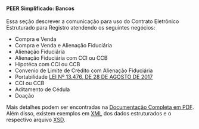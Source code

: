 #### PEER Simplificado: Bancos

Essa seção descrever a comunicação para uso do Contrato Eletrônico Estruturado para Registro atendendo os seguintes negócios:

- Compra e Venda
- Compra e Venda e Alienação Fiduciária
- Alienação Fiduciária
- Alienação Fiduciária com CCI ou CCB
- Hipotéca com CCI ou CCB
- Convenio de Limite de Crédito com Alienação Fiduciária
- Portabilidade [LEI Nº 13.476, DE 28 DE AGOSTO DE 2017](http://www.planalto.gov.br/ccivil_03/_Ato2015-2018/2017/Lei/L13476.htm)
- CCI ou CCB
- Aditamento de Cédula
- Doação

Mais detalhes podem ser encontradas na [Documentação Completa em PDF](static/EspecificacaoTecnica_PEERSimplificado_Banco.pdf). Além disso, existem exemplos em [XML](static/ESTRUTURA_BANCO.xml) dos dados estruturados e o respectivo arquivo [XSD](static/ESTRUTURA_BANCO.xsd).